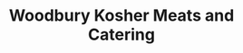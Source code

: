 ---
title: "Woodbury Kosher Meats and Catering"
url: /hicksville/woodbury-kosher-meats-and-catering/
shop: butcher
---